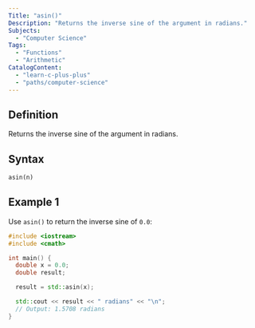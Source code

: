 ```yaml
---
Title: "asin()"
Description: "Returns the inverse sine of the argument in radians."
Subjects:
  - "Computer Science"
Tags:
  - "Functions"
  - "Arithmetic"
CatalogContent:
  - "learn-c-plus-plus"
  - "paths/computer-science"
---
```


## Definition

Returns the inverse sine of the argument in radians.

## Syntax

```py
asin(n)
```

## Example 1

Use `asin()` to return the inverse sine of `0.0`:

```cpp
#include <iostream>
#include <cmath>

int main() {
  double x = 0.0;
  double result;

  result = std::asin(x);

  std::cout << result << " radians" << "\n";
  // Output: 1.5708 radians
}
```